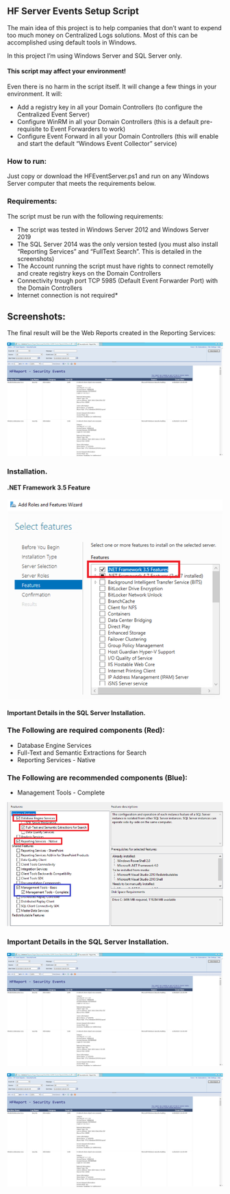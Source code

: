 ## HF Server Events Setup Script

The main idea of this project is to help companies that don’t want to expend too much money on Centralized Logs solutions. Most of this can be accomplished using default tools in Windows. 

In this project I’m using Windows Server and SQL Server only.


#### This script may affect your environment!

Even there is no harm in the script itself. It will change a few things in your environment. It will:

- Add a registry key in all your Domain Controllers (to configure the Centralized Event Server)
- Configure WinRM in all your Domain Controllers (this is a default pre-requisite to Event Forwarders to work)
- Configure Event Forward in all your Domain Controllers (this will enable and start the default “Windows Event Collector” service)


### How to run:

Just copy or download the HFEventServer.ps1 and run on any Windows Server computer that meets the requirements below.

### Requirements:

The script must be run with the following requirements:

 - The script was tested in Windows Server 2012 and Windows Server 2019
 - The SQL Server 2014 was the only version tested (you must also install “Reporting Services” and “FullText Search”. This is detailed  in the screenshots)
 - The Account running the script must have rights to connect remotelly and create registry keys on the Domain Controllers
 - Connectivity trough port TCP 5985 (Default Event Forwarder Port) with the Domain Controllers
 - Internet connection is not required*

## Screenshots:

The final result will be the Web Reports created in the Reporting Services:

![alt text](https://github.com/ClaudioMerola/HFServerEvents/raw/master/Docs/ReportWorking.png)

### Installation.

#### .NET Framework 3.5 Feature

![alt text](https://github.com/ClaudioMerola/HFServerEvents/raw/master/Docs/DOTNET.png)


#### Important Details in the SQL Server Installation.

### The Following are required components (Red):
 - Database Engine Services
 - Full-Text and Semantic Extractions for Search
 - Reporting Services - Native
 
### The Following are recommended components (Blue):
  - Management Tools - Complete

![alt text](https://github.com/ClaudioMerola/HFServerEvents/raw/master/Docs/DB.png)


### Important Details in the SQL Server Installation.


![alt text](https://github.com/ClaudioMerola/HFServerEvents/raw/master/Docs/ReportWorking.png)



![alt text](https://github.com/ClaudioMerola/HFServerEvents/raw/master/Docs/ReportWorking.png)


